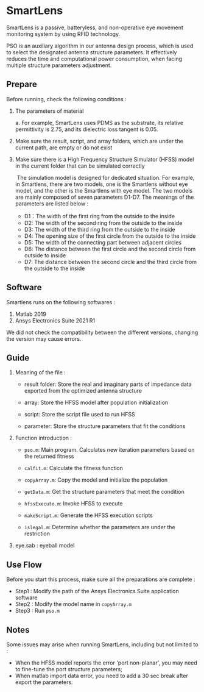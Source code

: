 SmartLens
===

SmartLens is a passive, batteryless, and non-operative eye movement monitoring system by using RFID technology. 

PSO is an auxiliary algorithm in our antenna design process, which is used to select the designated antenna structure parameters. It effectively reduces the time and computational power consumption, when facing multiple structure parameters adjustment.

## Prepare

Before running, check the following conditions :

1. The parameters of material  

   a. For example, SmartLens uses PDMS as the substrate, its relative permittivity is 2.75, and its dielectric loss tangent is 0.05.

2.  Make sure the result, script, and array folders, which are under the current path, are empty or do not exist

3. Make sure there is a High Frequency Structure Simulator (HFSS) model in the current folder
   that can be simulated correctly  

   ​    The simulation model is designed for dedicated situation. For example, in Smartlens, there
   are two models, one is the Smartlens without eye model, and the other is the Smartlens
   with eye model. The two models are mainly composed of seven parameters D1-D7. The
   meanings of the parameters are listed below :  

   - D1：The width of the first ring from the outside to the inside
   - D2: The width of the second ring from the outside to the inside
   - D3: The width of the third ring from the outside to the inside
   - D4: The opening size of the first circle from the outside to the inside
   - D5: The width of the connecting part between adjacent circles
   - D6: The distance between the first circle and the second circle from outside to inside
   - D7: The distance between the second circle and the third circle from the outside to the inside

## Software

Smartlens runs on the following softwares :

1. Matlab 2019
2. Ansys Electronics Suite 2021 R1

We did not check the compatibility between the different versions, changing the
version may cause errors.  

## Guide

1. Meaning of the file :

   - result folder: Store the real and imaginary parts of impedance data exported from the optimized antenna structure  

   - array: Store the HFSS model after population initialization

   - script: Store the script file used to run HFSS  

   - parameter: Store the structure parameters that fit the conditions

2. Function introduction :

   - `pso.m`: Main program. Calculates new iteration parameters based on the returned fitness 

   - `calfit.m`:  Calculate the fitness function

   - `copyArray.m`: Copy the model and initialize the population

   - `getData.m`: Get the  structure parameters that meet the condition

   - `hfssExecute.m`: Invoke HFSS to execute
   - `makeScript.m`: Generate the HFSS execution scripts
   - `islegal.m`: Determine whether the parameters are under the restriction  

3. eye.sab : eyeball model





## Use Flow

Before you start this process, make sure all the preparations are complete :

- Step1 : Modify the path of the Ansys Electronics Suite application software
- Step2 : Modify the model name in `copyArray.m`
- Step3 : Run `pso.m`



## <span id='Notes'>Notes</span>

Some issues may arise when running SmartLens, including but not limited to :

- When the HFSS model reports the error 'port non-planar', you may need to fine-tune the port structure parameters;
- When matlab import data error, you need to add a 30 sec break after export the parameters.  

